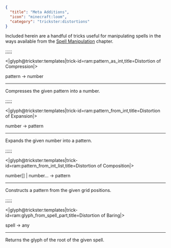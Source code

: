 ```json
{
  "title": "Meta Additions",
  "icon": "minecraft:loom",
  "category": "trickster:distortions"
}
```

Included herein are a handful of tricks useful for manipulating spells in the ways available from the [Spell Manipulation](^trickster:distortions/tree) chapter.

;;;;;

<|glyph@trickster:templates|trick-id=ram:pattern_as_int,title=Distortion of Compression|>

pattern -> number

---

Compresses the given pattern into a number.

;;;;;

<|glyph@trickster:templates|trick-id=ram:pattern_from_int,title=Distortion of Expansion|>

number -> pattern

---

Expands the given number into a pattern.

;;;;;

<|glyph@trickster:templates|trick-id=ram:pattern_from_int_list,title=Distortion of Composition|>

number[] | number... -> pattern

---

Constructs a pattern from the given grid positions.

;;;;;

<|glyph@trickster:templates|trick-id=ram:glyph_from_spell_part,title=Distortion of Baring|>

spell -> any

---

Returns the glyph of the root of the given spell.